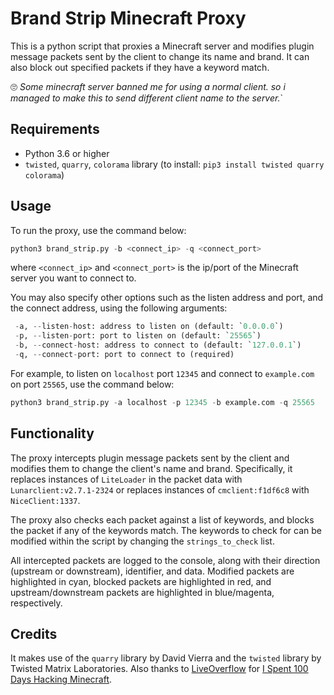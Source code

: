 # Brand Strip Minecraft Proxy

This is a python script that proxies a Minecraft server and modifies plugin message packets sent by the client to change its name and brand. It can also block out specified packets if they have a keyword match.

🙄 *Some minecraft server banned me for using a normal client. so i managed to make this to send different client name to the server.*`

## Requirements

- Python 3.6 or higher
- `twisted`, `quarry`, `colorama` library (to install: `pip3 install twisted quarry colorama`)

## Usage

To run the proxy, use the command below:

```python
python3 brand_strip.py -b <connect_ip> -q <connect_port>
```

where `<connect_ip>` and `<connect_port>` is the ip/port of the Minecraft server you want to connect to.

You may also specify other options such as the listen address and port, and the connect address, using the following arguments:

```python
 -a, --listen-host: address to listen on (default: `0.0.0.0`)
 -p, --listen-port: port to listen on (default: `25565`)
 -b, --connect-host: address to connect to (default: `127.0.0.1`)
 -q, --connect-port: port to connect to (required)
```

For example, to listen on `localhost` port `12345` and connect to `example.com` on port `25565`, use the command below:

```python
python3 brand_strip.py -a localhost -p 12345 -b example.com -q 25565
```

## Functionality

The proxy intercepts plugin message packets sent by the client and modifies them to change the client's name and brand. Specifically, it replaces instances of `LiteLoader` in the packet data with `Lunarclient:v2.7.1-2324` or replaces instances of `cmclient:f1df6c8` with `NiceClient:1337`.

The proxy also checks each packet against a list of keywords, and blocks the packet if any of the keywords match. The keywords to check for can be modified within the script by changing the `strings_to_check` list.

All intercepted packets are logged to the console, along with their direction (upstream or downstream), identifier, and data. Modified packets are highlighted in cyan, blocked packets are highlighted in red, and upstream/downstream packets are highlighted in blue/magenta, respectively.

## Credits

It makes use of the `quarry` library by David Vierra and the `twisted` library by Twisted Matrix Laboratories. Also thanks to [LiveOverflow](https://github.com/LiveOverflow/minecraft-hacked) for [I Spent 100 Days Hacking Minecraft](https://www.youtube.com/watch?v=Ekcseve-mOg).

